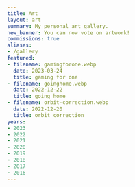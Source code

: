 ```yaml
---
title: Art
layout: art
summary: My personal art gallery.
new_banner: You can now vote on artwork!
commissions: true
aliases:
- /gallery
featured:
- filename: gamingforone.webp
  date: 2023-03-24
  title: gaming for one
- filename: goinghome.webp
  date: 2022-12-22
  title: going home
- filename: orbit-correction.webp
  date: 2022-12-20
  title: orbit correction
years:
- 2023
- 2022
- 2021
- 2020
- 2019
- 2018
- 2017
- 2016
---
```

